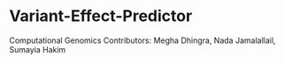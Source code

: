 # Variant-Effect-Predictor
Computational Genomics 
Contributors: Megha Dhingra, Nada Jamalallail, Sumayia Hakim
